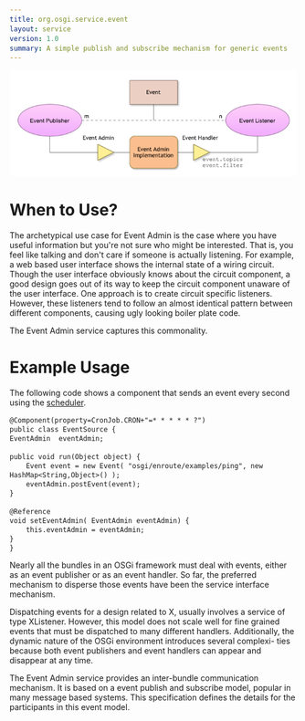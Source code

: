 ```yaml
---
title: org.osgi.service.event
layout: service
version: 1.0
summary: A simple publish and subscribe mechanism for generic events 
---
```


![Event Admin Collaboration Diagram](/img/services/org.osgi.service.event.overview.png)

# When to Use?

The archetypical use case for Event Admin is the case where you have useful information but you're not sure who might be interested. That is, you feel like talking and don't care if someone is actually listening. For example, a web based user interface shows the internal state of a wiring circuit. Though the user interface obviously knows about the circuit component, a good design goes out of its way to keep the circuit component unaware of the user interface. One approach is to create circuit specific listeners. However, these listeners tend to follow an almost identical pattern between different components, causing ugly looking boiler plate code.

The Event Admin service captures this commonality.

# Example Usage

The following code shows a component that sends an event every second using the [scheduler][scheduler]. 

    @Component(property=CronJob.CRON+"=* * * * * ?")
    public class EventSource {
	EventAdmin	eventAdmin;
	
	public void run(Object object) {
		Event event = new Event( "osgi/enroute/examples/ping", new HashMap<String,Object>() );
		eventAdmin.postEvent(event);
	}
	
	@Reference
	void setEventAdmin( EventAdmin eventAdmin) {
		this.eventAdmin = eventAdmin;
	}
    }




Nearly all the bundles in an OSGi framework must deal with events, either as an event publisher or as an event handler. So far, the preferred mechanism to disperse those events have been the service interface mechanism.

Dispatching events for a design related to X, usually involves a service of type XListener. However, this model does not scale well for fine grained events that must be dispatched to many different handlers. Additionally, the dynamic nature of the OSGi environment introduces several complexi- ties because both event publishers and event handlers can appear and disappear at any time.

The Event Admin service provides an inter-bundle communication mechanism. It is based on a event publish and subscribe model, popular in many message based systems.
This specification defines the details for the participants in this event model.




[scheduler]: http://enroute.osgi.org/services/osgi.enroute.scheduler.api.html
